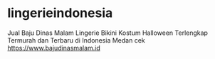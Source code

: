 # lingerieindonesia
Jual Baju Dinas Malam Lingerie Bikini Kostum Halloween Terlengkap Termurah dan Terbaru di Indonesia Medan cek https://www.bajudinasmalam.id
